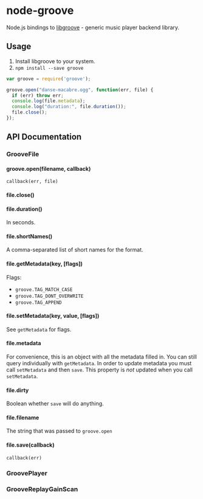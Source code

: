 # node-groove

Node.js bindings to [libgroove](https://github.com/superjoe30/libgroove) -
generic music player backend library.

## Usage

1. Install libgroove to your system.
2. `npm install --save groove`

```js
var groove = require('groove');

groove.open("danse-macabre.ogg", function(err, file) {
  if (err) throw err;
  console.log(file.metadata);
  console.log("duration:", file.duration());
  file.close();
});
```

## API Documentation

### GrooveFile

#### groove.open(filename, callback)

`callback(err, file)`

#### file.close()

#### file.duration()

In seconds.

#### file.shortNames()

A comma-separated list of short names for the format.

#### file.getMetadata(key, [flags])

Flags:

 * `groove.TAG_MATCH_CASE`
 * `groove.TAG_DONT_OVERWRITE`
 * `groove.TAG_APPEND`

#### file.setMetadata(key, value, [flags])

See `getMetadata` for flags.

#### file.metadata

For convenience, this is an object with all the metadata filled in.
You can still query individually with `getMetadata`. In order
to update metadata you must call `setMetadata` and then `save`.
This property is *not* updated when you call `setMetadata`.

#### file.dirty

Boolean whether `save` will do anything.

#### file.filename

The string that was passed to `groove.open`

#### file.save(callback)

`callback(err)`

### GroovePlayer

### GrooveReplayGainScan
